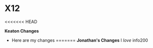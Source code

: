 # X12
<<<<<<< HEAD


**Keaton Changes**
- Here are my changes
=======
**Jonathan's Changes**
I _love_ info200
